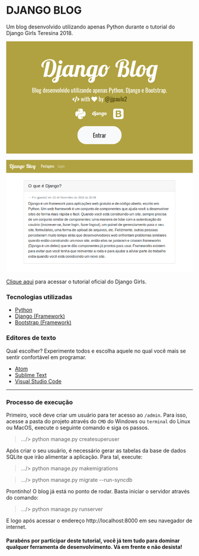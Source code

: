 # DJANGO BLOG
Um blog desenvolvido utilizando apenas Python durante o tutorial do Django Girls Teresina 2018.

![](./docs/print_index.png "Página inicial")

![](./docs/print_postagens.png "Página de postagens")

[Clique aqui]("https://tutorial.djangogirls.org/pt/") para acessar o tutorial oficial do Django Girls.

### Tecnologias utilizadas
- [Python]("https://www.python.org/")
- [Django (Framework)]("https://www.djangoproject.com/")
- [Bootstrap (Framework)]("https://getbootstrap.com/")

### Editores de texto
Qual escolher? Experimente todos e escolha aquele no qual você mais se sentir confortável em programar.
- [Atom]("https://atom.io/")
- [Sublime Text]("https://www.sublimetext.com/")
- [Visual Studio Code]("https://code.visualstudio.com/")
---
### Processo de execução
Primeiro, você deve criar um usuário para ter acesso ao `/admin`. Para isso, acesse a pasta do projeto através do `CMD` do Windows ou `terminal` do Linux ou MacOS, execute o seguinte comando e siga os passos.
> .../> python manage.py createsuperuser

Após criar o seu usuário, é necessário gerar as tabelas da base de dados SQLite que irão alimentar a aplicação. Para tal, execute:
> .../> python manage.py makemigrations

> .../> python manage.py migrate --run-syncdb

Prontinho! O blog já está no ponto de rodar. Basta iniciar o servidor através do comando:
> .../> python manage.py runserver

E logo após acessar o endereço http://localhost:8000 em seu navegador de internet.

#### Parabéns por participar deste tutorial, você já tem tudo para dominar qualquer ferramenta de desenvolvimento. Vá em frente e não desista!
